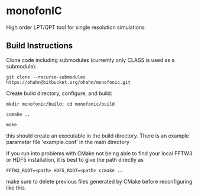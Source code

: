 # monofonIC

High order LPT/QPT tool for single resolution simulations

## Build Instructions
Clone code including submodules (currently only CLASS is used as a submodule):

    git clone --recurse-submodules https://ohahn@bitbucket.org/ohahn/monofonic.git


Create build directory, configure, and build:

    mkdir monofonic/build; cd monofonic/build
	
    ccmake ..
	
    make

this should create an executable in the build directory. 
There is an example parameter file 'example.conf' in the main directory

If you run into problems with CMake not being able to find your local FFTW3 or HDF5 installation, it is best to give the path directly as

    FFTW3_ROOT=<path> HDF5_ROOT=<path> ccmake ..

make sure to delete previous files generated by CMake before reconfiguring like this.